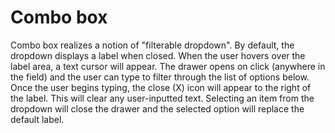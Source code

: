 # Combo box

Combo box realizes a notion of "filterable dropdown".
By default, the dropdown displays a label when closed. When the user hovers over the label area, a text cursor will appear.
The drawer opens on click (anywhere in the field) and the user can type to filter through the list of options below.
Once the user begins typing, the close (X) icon will appear to the right of the label.
This will clear any user-inputted text.
Selecting an item from the dropdown will close the drawer and the selected option will replace the default label.
